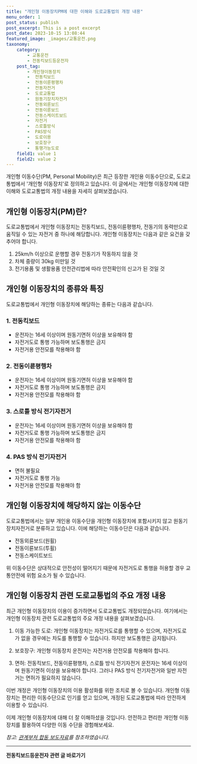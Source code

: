```yaml
---
title: "개인형 이동장치PM에 대한 이해와 도로교통법의 개정 내용"
menu_order: 1
post_status: publish
post_excerpt: This is a post excerpt
post_date: 2023-10-15 13:08:44
featured_image: _images/교통운전.png
taxonomy:
    category:
        - 교통운전
        - 전동킥보드등운전자
    post_tag:
        - 개인형이동장치
        -  전동킥보드
        -  전동이륜평행차
        -  전동자전거
        -  도로교통법
        -  원동기장치자전거
        -  전동외륜보드
        -  전동이륜보드
        -  전동스케이트보드
        -  자전거
        -  스로틀방식
        -  PAS방식
        -  도로이용
        -  보호장구
        -  통행가능도로
    field1: value 1
    field2: value 2
---
```




개인형 이동수단(PM, Personal Mobility)은 최근 등장한 개인용 이동수단으로, 도로교통법에서 '개인형 이동장치'로 정의하고 있습니다. 이 글에서는 개인형 이동장치에 대한 이해와 도로교통법의 개정 내용을 자세히 살펴보겠습니다.

## 개인형 이동장치(PM)란?

도로교통법에서 개인형 이동장치는 전동킥보드, 전동이륜평행차, 전동기의 동력만으로 움직일 수 있는 자전거 중 하나에 해당합니다. 개인형 이동장치는 다음과 같은 요건을 갖추어야 합니다.

1. 25km/h 이상으로 운행할 경우 전동기가 작동하지 않을 것
2. 차체 중량이 30kg 미만일 것
3. 전기용품 및 생활용품 안전관리법에 따라 안전확인의 신고가 된 것일 것

## 개인형 이동장치의 종류와 특징

도로교통법에서 개인형 이동장치에 해당하는 종류는 다음과 같습니다.

### 1. 전동킥보드

- 운전자는 16세 이상이며 원동기면허 이상을 보유해야 함
- 자전거도로 통행 가능하며 보도통행은 금지
- 자전거용 안전모를 착용해야 함

### 2. 전동이륜평행차

- 운전자는 16세 이상이며 원동기면허 이상을 보유해야 함
- 자전거도로 통행 가능하며 보도통행은 금지
- 자전거용 안전모를 착용해야 함

### 3. 스로틀 방식 전기자전거

- 운전자는 16세 이상이며 원동기면허 이상을 보유해야 함
- 자전거도로 통행 가능하며 보도통행은 금지
- 자전거용 안전모를 착용해야 함

### 4. PAS 방식 전기자전거

- 면허 불필요
- 자전거도로 통행 가능
- 자전거용 안전모를 착용해야 함

## 개인형 이동장치에 해당하지 않는 이동수단

도로교통법에서는 일부 개인용 이동수단을 개인형 이동장치에 포함시키지 않고 원동기장치자전거로 분류하고 있습니다. 이에 해당하는 이동수단은 다음과 같습니다.

- 전동외륜보드(원휠)
- 전동이륜보드(투휠)
- 전동스케이트보드

위 이동수단은 상대적으로 안전성이 떨어지기 때문에 자전거도로 통행을 허용할 경우 교통안전에 위험 요소가 될 수 있습니다.

## 개인형 이동장치 관련 도로교통법의 주요 개정 내용

최근 개인형 이동장치의 이용이 증가하면서 도로교통법도 개정되었습니다. 여기에서는 개인형 이동장치 관련 도로교통법의 주요 개정 내용을 살펴보겠습니다.

1. 이동 가능한 도로: 개인형 이동장치는 자전거도로를 통행할 수 있으며, 자전거도로가 없을 경우에는 차도를 통행할 수 있습니다. 하지만 보도통행은 금지됩니다.

2. 보호장구: 개인형 이동장치 운전자는 자전거용 안전모를 착용해야 합니다.

3. 면허: 전동킥보드, 전동이륜평행차, 스로틀 방식 전기자전거 운전자는 16세 이상이며 원동기면허 이상을 보유해야 합니다. 그러나 PAS 방식 전기자전거와 일반 자전거는 면허가 필요하지 않습니다.

이번 개정은 개인형 이동장치의 이용 활성화를 위한 조치로 볼 수 있습니다. 개인형 이동장치는 편리한 이동수단으로 인기를 얻고 있으며, 개정된 도로교통법에 따라 안전하게 이용할 수 있습니다.

이제 개인형 이동장치에 대해 더 잘 이해하셨을 것입니다. 안전하고 편리한 개인형 이동장치를 활용하여 다양한 이동 수단을 경험해보세요.

*참고: [관계부처 합동 보도자료](https://www.koti.re.kr/user/bbs/BD_selectBbsList.do?q_bbsCode=1018)를 참조하였습니다.*


<!-- wp:separator -->
<hr class="wp-block-separator has-alpha-channel-opacity"/>
<!-- /wp:separator -->

<!-- wp:group {"backgroundColor":"base","layout":{"type":"constrained"}} -->
<div class="wp-block-group has-base-background-color has-background"><!-- wp:paragraph {"align":"center","fontSize":"large"} -->
<p class="has-text-align-center has-large-font-size"><strong>전동킥보드등운전자 관련 글 바로가기</strong></p>
<!-- /wp:paragraph -->


<!-- wp:latest-posts
{"categories":[{"id":1824,"count":19,"description":"","link":"https://uknowlaw.com/category/%ec%a0%84%eb%8f%99%ed%82%a5%eb%b3%b4%eb%93%9c%eb%93%b1%ec%9a%b4%ec%a0%84%ec%9e%90/","name":"전동킥보드등운전자","slug":"전동킥보드등운전자","taxonomy":"category","parent":0,"meta":[],"_links":{"self":[{"href":"https://uknowlaw.com/wp-json/wp/v2/categories/1824"}],"collection":[{"href":"https://uknowlaw.com/wp-json/wp/v2/categories"}],"about":[{"href":"https://uknowlaw.com/wp-json/wp/v2/taxonomies/category"}],"wp:post_type":[{"href":"https://uknowlaw.com/wp-json/wp/v2/posts?categories=1824"}],"curies":[{"name":"wp","href":"https://api.w.org/{rel}","templated":true}]}}],"postsToShow":100,"excerptLength":28,"postLayout":"grid","columns":2,"featuredImageAlign":"left","featuredImageSizeSlug":"large","fontSize":"medium"} /--></div>
<!-- /wp:group -->